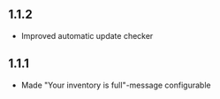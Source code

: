 ## 1.1.2
- Improved automatic update checker

## 1.1.1
- Made "Your inventory is full"-message configurable